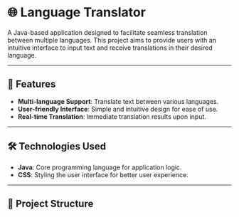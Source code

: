 
# 🌐 Language Translator

A Java-based application designed to facilitate seamless translation between multiple languages. This project aims to provide users with an intuitive interface to input text and receive translations in their desired language.

---

## 🚀 Features

- **Multi-language Support**: Translate text between various languages.
- **User-friendly Interface**: Simple and intuitive design for ease of use.
- **Real-time Translation**: Immediate translation results upon input.

---

## 🛠️ Technologies Used

- **Java**: Core programming language for application logic.
- **CSS**: Styling the user interface for better user experience.

---

## 📁 Project Structure

